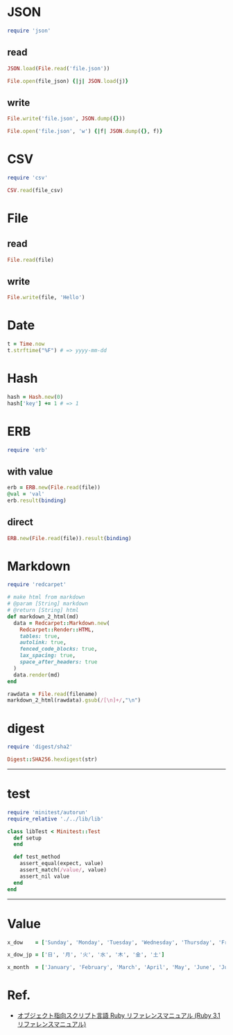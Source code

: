 # JSON

```ruby
require 'json'
```

## read

```ruby
JSON.load(File.read('file.json'))
```

```ruby
File.open(file_json) {|j| JSON.load(j)}
```

## write

```ruby
File.write('file.json', JSON.dump({}))
```

```ruby
File.open('file.json', 'w') {|f| JSON.dump({}, f)}
```

# CSV

```ruby
require 'csv'
```

```ruby
CSV.read(file_csv)
```

# File

## read

```ruby
File.read(file)
```

## write

```ruby
File.write(file, 'Hello')
```

# Date
```ruby
t = Time.now
t.strftime("%F") # => yyyy-mm-dd
```

# Hash
```ruby
hash = Hash.new(0)
hash['key'] += 1 # => 1
```

# ERB

```ruby
require 'erb'
```

## with value

```ruby
erb = ERB.new(File.read(file))
@val = 'val'
erb.result(binding)
```

## direct

```ruby
ERB.new(File.read(file)).result(binding)
```

# Markdown

```ruby
require 'redcarpet'
```

```ruby
# make html from markdown
# @param [String] markdown
# @return [String] html
def markdown_2_html(md)
  data = Redcarpet::Markdown.new(
    Redcarpet::Render::HTML,
    tables: true,
    autolink: true,
    fenced_code_blocks: true,
    lax_spacing: true,
    space_after_headers: true
  )
  data.render(md)
end
```

```ruby
rawdata = File.read(filename)
markdown_2_html(rawdata).gsub(/[\n]+/,"\n")
```

# digest

```ruby
require 'digest/sha2'
```

```ruby
Digest::SHA256.hexdigest(str)
```

---

# test

```ruby
require 'minitest/autorun'
require_relative './../lib/lib'
```

```ruby
class libTest < Minitest::Test
  def setup
  end

  def test_method
    assert_equal(expect, value)
    assert_match(/value/, value)
    assert_nil value
  end
end
```

---

# Value

```ruby
x_dow    = ['Sunday', 'Monday', 'Tuesday', 'Wednesday', 'Thursday', 'Friday', 'Saturday']
```

```ruby
x_dow_jp = ['日', '月', '火', '水', '木', '金', '土']
```

```ruby
x_month  = ['January', 'February', 'March', 'April', 'May', 'June', 'July', 'August', 'September', 'October', 'November', 'December']
```

# Ref.

- [オブジェクト指向スクリプト言語 Ruby リファレンスマニュアル (Ruby 3.1 リファレンスマニュアル)](https://docs.ruby-lang.org/ja/3.1/doc/index.html)

